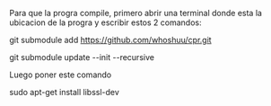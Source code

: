 Para que la progra compile, primero abrir una terminal donde esta la ubicacion de la progra y escribir estos 2 comandos:

git submodule add https://github.com/whoshuu/cpr.git

git submodule update --init --recursive

Luego poner este comando

sudo apt-get install libssl-dev